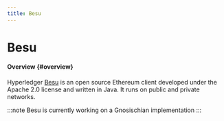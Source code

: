 ```yaml
---
title: Besu
---
```


# Besu

#### Overview {#overview}

Hyperledger [Besu](https://besu.hyperledger.org/en/stable/) is an open source Ethereum client developed under the Apache 2.0 license and written in Java. It runs on public and private networks.

:::note
Besu is currently working on a Gnosischian implementation
:::
